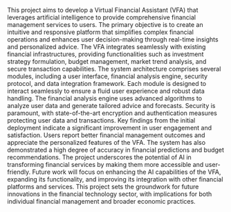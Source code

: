 This project aims to develop a Virtual Financial Assistant (VFA) that leverages 
artificial intelligence to provide comprehensive financial management services to users. The 
primary objective is to create an intuitive and responsive platform that simplifies complex 
financial operations and enhances user decision-making through real-time insights and 
personalized advice. The VFA integrates seamlessly with existing financial infrastructures, 
providing functionalities such as investment strategy formulation, budget management, market 
trend analysis, and secure transaction capabilities. The system architecture comprises several 
modules, including a user interface, financial analysis engine, security protocol, and data 
integration framework. Each module is designed to interact seamlessly to ensure a fluid user 
experience and robust data handling. The financial analysis engine uses advanced algorithms 
to analyze user data and generate tailored advice and forecasts. Security is paramount, with 
state-of-the-art encryption and authentication measures protecting user data and transactions. 
Key findings from the initial deployment indicate a significant improvement in user 
engagement and satisfaction. Users report better financial management outcomes and 
appreciate the personalized features of the VFA. The system has also demonstrated a high 
degree of accuracy in financial predictions and budget recommendations. The project 
underscores the potential of AI in transforming financial services by making them more 
accessible and user-friendly. Future work will focus on enhancing the AI capabilities of the 
VFA, expanding its functionality, and improving its integration with other financial platforms 
and services. This project sets the groundwork for future innovations in the financial 
technology sector, with implications for both individual financial management and broader 
economic practices. 
